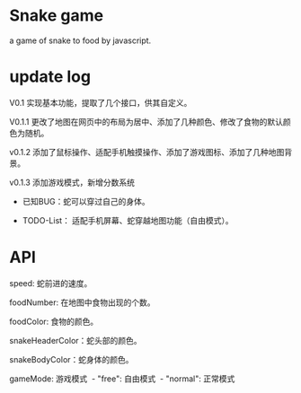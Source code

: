 # Snake game
a game of snake to food by javascript.

# update log
V0.1 实现基本功能，提取了几个接口，供其自定义。

V0.1.1 更改了地图在网页中的布局为居中、添加了几种颜色、修改了食物的默认颜色为随机。

v0.1.2 添加了鼠标操作、适配手机触摸操作、添加了游戏图标、添加了几种地图背景。

v0.1.3 添加游戏模式，新增分数系统

- 已知BUG：蛇可以穿过自己的身体。

- TODO-List：  适配手机屏幕、蛇穿越地图功能（自由模式）。

# API
speed: 蛇前进的速度。

foodNumber: 在地图中食物出现的个数。

foodColor: 食物的颜色。

snakeHeaderColor：蛇头部的颜色。

snakeBodyColor：蛇身体的颜色。

gameMode: 游戏模式
  - "free": 自由模式
  - "normal": 正常模式
